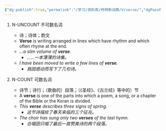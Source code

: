 ```yaml
---
{"dg-publish":true,"permalink":"/学习/资料库/柯林斯词典/V/verse/","dgPassFrontmatter":true}
---
```


1. N-UNCOUNT 不可数名词
	- 诗；诗体；韵文
	- **Verse** is writing arranged in lines which have rhythm and which often rhyme at the end.
	- *...a slim volume of **verse**.*
		- *……一本薄薄的诗集。*
	- *I have been moved to write a few lines of **verse**.*
		- *我因感动而写下了几句诗。*

2. N-COUNT 可数名词
	- 诗节；诗行；（歌曲的）段落；（《圣经》、《古兰经》等中的）节
	- A **verse** is one of the parts into which a poem, a song, or a chapter of the Bible or the Koran is divided.
	- *This **verse** describes three signs of spring.*
		- *这节诗描绘了春天来临的三个征兆。*
	- *The choir has sung only two **verses** of the last hymn.*
		- *合唱团只唱了最后一首赞美诗的两个段落。*